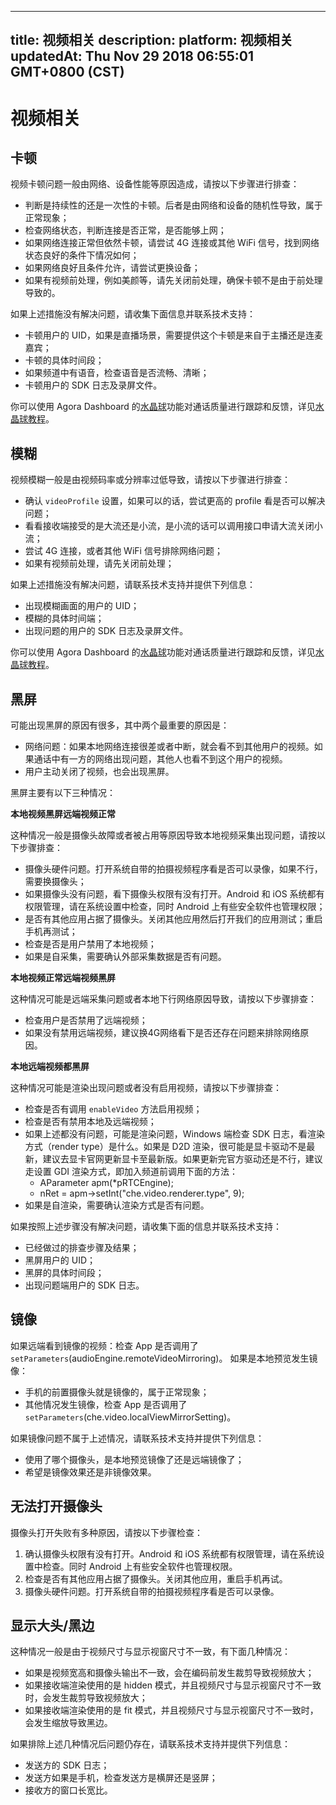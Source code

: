 
---
title: 视频相关
description: 
platform: 视频相关
updatedAt: Thu Nov 29 2018 06:55:01 GMT+0800 (CST)
---
# 视频相关
## 卡顿
视频卡顿问题一般由网络、设备性能等原因造成，请按以下步骤进行排查：

* 判断是持续性的还是一次性的卡顿。后者是由网络和设备的随机性导致，属于正常现象；
* 检查网络状态，判断连接是否正常，是否能够上网；
* 如果网络连接正常但依然卡顿，请尝试 4G 连接或其他 WiFi 信号，找到网络状态良好的条件下情况如何；
* 如果网络良好且条件允许，请尝试更换设备；
* 如果有视频前处理，例如美颜等，请先关闭前处理，确保卡顿不是由于前处理导致的。

如果上述措施没有解决问题，请收集下面信息并联系技术支持：

* 卡顿用户的 UID，如果是直播场景，需要提供这个卡顿是来自于主播还是连麦嘉宾；
* 卡顿的具体时间段；
* 如果频道中有语音，检查语音是否流畅、清晰；
* 卡顿用户的 SDK 日志及录屏文件。

你可以使用 Agora Dashboard 的[水晶球](http://dashboard.agora.io/analytics/call/search)功能对通话质量进行跟踪和反馈，详见[水晶球教程](https://dashboard.agora.io/analytics/call/tutorial?_ga=2.197716463.1125435494.1542623251-764614247.1539586349)。

## 模糊
视频模糊一般是由视频码率或分辨率过低导致，请按以下步骤进行排查：

* 确认 `videoProfile` 设置，如果可以的话，尝试更高的 profile 看是否可以解决问题；
* 看看接收端接受的是大流还是小流，是小流的话可以调用接口申请大流关闭小流；
* 尝试 4G 连接，或者其他 WiFi 信号排除网络问题；
* 如果有视频前处理，请先关闭前处理； 

如果上述措施没有解决问题，请联系技术支持并提供下列信息：

* 出现模糊画面的用户的 UID；
* 模糊的具体时间端；
* 出现问题的用户的 SDK 日志及录屏文件。

你可以使用 Agora Dashboard 的[水晶球](http://dashboard.agora.io/analytics/call/search)功能对通话质量进行跟踪和反馈，详见[水晶球教程](https://dashboard.agora.io/analytics/call/tutorial?_ga=2.197716463.1125435494.1542623251-764614247.1539586349)。

## 黑屏
可能出现黑屏的原因有很多，其中两个最重要的原因是：

* 网络问题：如果本地网络连接很差或者中断，就会看不到其他用户的视频。如果通话中有一方的网络出现问题，其他人也看不到这个用户的视频。
* 用户主动关闭了视频，也会出现黑屏。

黑屏主要有以下三种情况：

**本地视频黑屏远端视频正常**

这种情况一般是摄像头故障或者被占用等原因导致本地视频采集出现问题，请按以下步骤排查：

* 摄像头硬件问题。打开系统自带的拍摄视频程序看是否可以录像，如果不行，需要换摄像头；
* 如果摄像头没有问题，看下摄像头权限有没有打开。Android 和 iOS 系统都有权限管理，请在系统设置中检查，同时 Android 上有些安全软件也管理权限；
* 是否有其他应用占据了摄像头。关闭其他应用然后打开我们的应用测试；重启手机再测试；
* 检查是否是用户禁用了本地视频；
* 如果是自采集，需要确认外部采集数据是否有问题。

**本地视频正常远端视频黑屏**

这种情况可能是远端采集问题或者本地下行网络原因导致，请按以下步骤排查：

* 检查用户是否禁用了远端视频；
* 如果没有禁用远端视频，建议换4G网络看下是否还存在问题来排除网络原因。

**本地远端视频都黑屏**

这种情况可能是渲染出现问题或者没有启用视频，请按以下步骤排查：

* 检查是否有调用 `enableVideo` 方法启用视频；
* 检查是否有禁用本地及远端视频；
* 如果上述都没有问题，可能是渲染问题，Windows 端检查 SDK 日志，看渲染方式（render type）是什么。如果是 D2D 渲染，很可能是显卡驱动不是最新，建议去显卡官网更新显卡至最新版。如果更新完官方驱动还是不行，建议走设置 GDI 渲染方式，即加入频道前调用下面的方法：
   * AParameter apm(*pRTCEngine);
   * nRet = apm->setInt("che.video.renderer.type", 9);
* 如果是自渲染，需要确认渲染方式是否有问题。

如果按照上述步骤没有解决问题，请收集下面的信息并联系技术支持：

* 已经做过的排查步骤及结果；
* 黑屏用户的 UID；
* 黑屏的具体时间段；
* 出现问题端用户的 SDK 日志。

## 镜像
如果远端看到镜像的视频：检查 App 是否调用了 `setParameters`(audioEngine.remoteVideoMirroring)。
如果是本地预览发生镜像：

* 手机的前置摄像头就是镜像的，属于正常现象；
* 其他情况发生镜像，检查 App 是否调用了 `setParameters`(che.video.localViewMirrorSetting)。

如果镜像问题不属于上述情况，请联系技术支持并提供下列信息：

* 使用了哪个摄像头，是本地预览镜像了还是远端镜像了；
* 希望是镜像效果还是非镜像效果。

## 无法打开摄像头
摄像头打开失败有多种原因，请按以下步骤检查：

1. 确认摄像头权限有没有打开。Android 和 iOS 系统都有权限管理，请在系统设置中检查。同时 Android 上有些安全软件也管理权限。
2. 检查是否有其他应用占据了摄像头。关闭其他应用，重启手机再试。
3. 摄像头硬件问题。打开系统自带的拍摄视频程序看是否可以录像。

## 显示大头/黑边
这种情况一般是由于视频尺寸与显示视窗尺寸不一致，有下面几种情况：

* 如果是视频宽高和摄像头输出不一致，会在编码前发生裁剪导致视频放大；
* 如果接收端渲染使用的是 hidden 模式，并且视频尺寸与显示视窗尺寸不一致时，会发生裁剪导致视频放大；
* 如果接收端渲染使用的是 fit 模式，并且视频尺寸与显示视窗尺寸不一致时，会发生缩放导致黑边。

如果排除上述几种情况后问题仍存在，请联系技术支持并提供下列信息：

* 发送方的 SDK 日志；
* 发送方如果是手机，检查发送方是横屏还是竖屏；
* 接收方的窗口长宽比。

